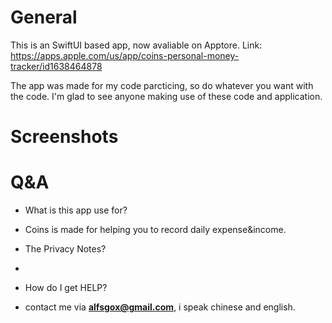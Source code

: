 # General
This is an SwiftUI based app, now avaliable on Apptore.
Link: https://apps.apple.com/us/app/coins-personal-money-tracker/id1638464878

The app was made for my code parcticing, so do whatever you want with the code.
I'm glad to see anyone making use of these code and application.

# Screenshots

# Q&A

- What is this app use for?
- Coins is made for helping you to record daily expense&income.

- The Privacy Notes?
- 

- How do I get HELP?
- contact me via **alfsgox@gmail.com**, i speak chinese and english.


